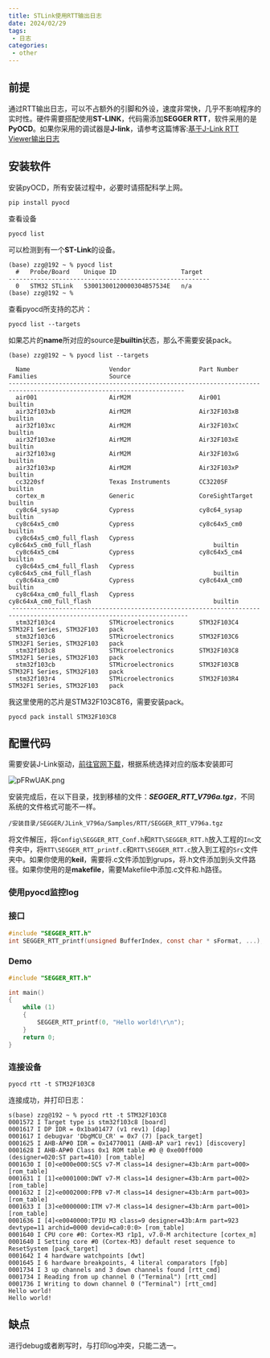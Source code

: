 ```yaml
---
title: STLink使用RTT输出日志
date: 2024/02/29
tags:
 - 日志 
categories:
 - other
---
```


## 前提
通过RTT输出日志，可以不占额外的引脚和外设，速度非常快，几乎不影响程序的实时性。硬件需要搭配使用**ST-LINK**，代码需添加**SEGGER RTT**，软件采用的是**PyOCD**。如果你采用的调试器是**J-link**，请参考这篇博客:[基于J-Link RTT Viewer输出日志](https://blog.csdn.net/qq_36973838/article/details/131541025)

## 安装软件

安装pyOCD，所有安装过程中，必要时请搭配科学上网。

```shell
pip install pyocd
```

查看设备

```shell
pyocd list
```

可以检测到有一个**ST-Link**的设备。

```shell
(base) zzg@192 ~ % pyocd list
  #   Probe/Board    Unique ID                  Target  
--------------------------------------------------------
  0   STM32 STLink   53001300120000304B57534E   n/a     
(base) zzg@192 ~ % 
```

查看pyocd所支持的芯片：

```shell
pyocd list --targets
```

如果芯片的**name**所对应的source是**builtin**状态，那么不需要安装pack。

```shell
(base) zzg@192 ~ % pyocd list --targets

  Name                      Vendor                   Part Number                  Families                    Source   
-----------------------------------------------------------------------------------------------------------------------
  air001                    AirM2M                   Air001                                                   builtin  
  air32f103xb               AirM2M                   Air32F103xB                                              builtin  
  air32f103xc               AirM2M                   Air32F103xC                                              builtin  
  air32f103xe               AirM2M                   Air32F103xE                                              builtin  
  air32f103xg               AirM2M                   Air32F103xG                                              builtin  
  air32f103xp               AirM2M                   Air32F103xP                                              builtin  
  cc3220sf                  Texas Instruments        CC3220SF                                                 builtin  
  cortex_m                  Generic                  CoreSightTarget                                          builtin  
  cy8c64_sysap              Cypress                  cy8c64_sysap                                             builtin  
  cy8c64x5_cm0              Cypress                  cy8c64x5_cm0                                             builtin  
  cy8c64x5_cm0_full_flash   Cypress                  cy8c64x5_cm0_full_flash                                  builtin  
  cy8c64x5_cm4              Cypress                  cy8c64x5_cm4                                             builtin  
  cy8c64x5_cm4_full_flash   Cypress                  cy8c64x5_cm4_full_flash                                  builtin  
  cy8c64xa_cm0              Cypress                  cy8c64xA_cm0                                             builtin  
  cy8c64xa_cm0_full_flash   Cypress                  cy8c64xA_cm0_full_flash                                  builtin 
 -----------------------------------------------------------------------------------------------------------------------
  stm32f103c4               STMicroelectronics       STM32F103C4                  STM32F1 Series, STM32F103   pack     
  stm32f103c6               STMicroelectronics       STM32F103C6                  STM32F1 Series, STM32F103   pack     
  stm32f103c8               STMicroelectronics       STM32F103C8                  STM32F1 Series, STM32F103   pack     
  stm32f103cb               STMicroelectronics       STM32F103CB                  STM32F1 Series, STM32F103   pack     
  stm32f103r4               STMicroelectronics       STM32F103R4                  STM32F1 Series, STM32F103   pack    
```

我这里使用的芯片是STM32F103C8T6，需要安装pack。

```shell
pyocd pack install STM32F103C8
```
## 配置代码

需要安装J-Link驱动，[前往官网下载](https://www.segger.com/downloads/jlink/)，根据系统选择对应的版本安装即可

![pFRwUAK.png](https://s21.ax1x.com/2024/03/18/pFRwUAK.png)

安装完成后，在以下目录，找到移植的文件：***SEGGER_RTT_V796a.tgz***，不同系统的文件格式可能不一样。

```shell
/安装目录/SEGGER/JLink_V796a/Samples/RTT/SEGGER_RTT_V796a.tgz
```

将文件解压，将```Config\SEGGER_RTT_Conf.h```和```RTT\SEGGER_RTT.h```放入工程的```Inc```文件夹中，将```RTT\SEGGER_RTT_printf.c```和```RTT\SEGGER_RTT.c```放入到工程的```Src```文件夹中。如果你使用的**keil**，需要将.c文件添加到grups，将.h文件添加到头文件路径。如果你使用的是**makefile**，需要Makefile中添加.c文件和.h路径。

### 使用pyocd监控log

### 接口

```c
#include "SEGGER_RTT.h"
int SEGGER_RTT_printf(unsigned BufferIndex, const char * sFormat, ...);
```

### Demo

```c
#include "SEGGER_RTT.h"

int main()
{
	while (1)
	{
		SEGGER_RTT_printf(0, "Hello world!\r\n");
	}
    return 0;
}
```

### 连接设备

```shell
pyocd rtt -t STM32F103C8
```

连接成功，并打印日志：

```shell
s(base) zzg@192 ~ % pyocd rtt -t STM32F103C8
0001572 I Target type is stm32f103c8 [board]
0001617 I DP IDR = 0x1ba01477 (v1 rev1) [dap]
0001617 I debugvar 'DbgMCU_CR' = 0x7 (7) [pack_target]
0001625 I AHB-AP#0 IDR = 0x14770011 (AHB-AP var1 rev1) [discovery]
0001628 I AHB-AP#0 Class 0x1 ROM table #0 @ 0xe00ff000 (designer=020:ST part=410) [rom_table]
0001630 I [0]<e000e000:SCS v7-M class=14 designer=43b:Arm part=000> [rom_table]
0001631 I [1]<e0001000:DWT v7-M class=14 designer=43b:Arm part=002> [rom_table]
0001632 I [2]<e0002000:FPB v7-M class=14 designer=43b:Arm part=003> [rom_table]
0001633 I [3]<e0000000:ITM v7-M class=14 designer=43b:Arm part=001> [rom_table]
0001636 I [4]<e0040000:TPIU M3 class=9 designer=43b:Arm part=923 devtype=11 archid=0000 devid=ca0:0:0> [rom_table]
0001640 I CPU core #0: Cortex-M3 r1p1, v7.0-M architecture [cortex_m]
0001640 I Setting core #0 (Cortex-M3) default reset sequence to ResetSystem [pack_target]
0001642 I 4 hardware watchpoints [dwt]
0001645 I 6 hardware breakpoints, 4 literal comparators [fpb]
0001734 I 3 up channels and 3 down channels found [rtt_cmd]
0001734 I Reading from up channel 0 ("Terminal") [rtt_cmd]
0001736 I Writing to down channel 0 ("Terminal") [rtt_cmd]
Hello world!
Hello world!
```

## 缺点

进行debug或者刷写时，与打印log冲突，只能二选一。